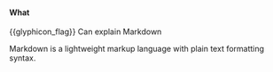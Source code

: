 <div id="title">

#### What

</div>

<span id="prereqs"></span>

<span id="outcomes">{{glyphicon_flag}} Can explain Markdown</span>

<div id="body">

Markdown is a lightweight markup language with plain text formatting syntax.  

</div>

<div id="extras">
</div>